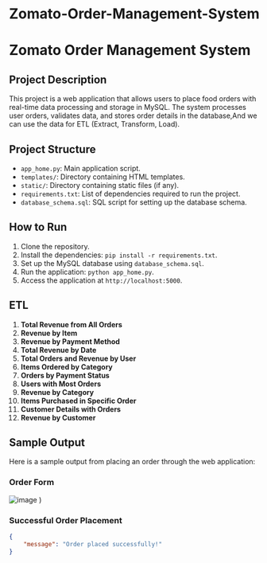 # Zomato-Order-Management-System 

# Zomato Order Management System

## Project Description
This project is a web application that allows users to place food orders with real-time data processing and storage in MySQL. The system processes user orders, validates data, and stores order details in the database,And we can use the data for ETL (Extract, Transform, Load).

## Project Structure
- `app_home.py`: Main application script.
- `templates/`: Directory containing HTML templates.
- `static/`: Directory containing static files (if any).
- `requirements.txt`: List of dependencies required to run the project.
- `database_schema.sql`: SQL script for setting up the database schema.

## How to Run
1. Clone the repository.
2. Install the dependencies: `pip install -r requirements.txt`.
3. Set up the MySQL database using `database_schema.sql`.
4. Run the application: `python app_home.py`.
5. Access the application at `http://localhost:5000`.
## ETL
1. **Total Revenue from All Orders**
2. **Revenue by Item**
3. **Revenue by Payment Method**
4. **Total Revenue by Date**
5. **Total Orders and Revenue by User**
6. **Items Ordered by Category**
7. **Orders by Payment Status**
8. **Users with Most Orders**
9. **Revenue by Category**
10. **Items Purchased in Specific Order**
11. **Customer Details with Orders**
12. **Revenue by Customer**
    
## Sample Output
Here is a sample output from placing an order through the web application:

### **Order Form**
![image](https://github.com/user-attachments/assets/348cf1b0-b6a6-47d8-9bb5-0fed49782498)
)

### **Successful Order Placement**
```json
{
    "message": "Order placed successfully!"
}


